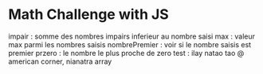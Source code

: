 # Math Challenge with JS
impair : somme des nombres impairs inferieur au nombre saisi
max : valeur max parmi les nombres saisis
nombrePremier : voir si le nombre saisis est premier
przero : le nombre le plus proche de zero
test : ilay natao tao @ american corner, nianatra array
